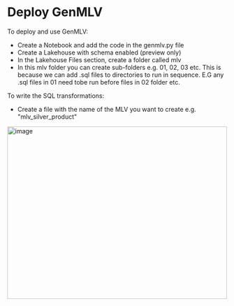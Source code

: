 # Deploy GenMLV
To deploy and use GenMLV:

- Create a Notebook and add the code in the genmlv.py file
- Create a Lakehouse with schema enabled (preview only)
- In the Lakehouse Files section, create a folder called mlv
- In this mlv folder you can create sub-folders e.g. 01, 02, 03 etc.  This is because we can add .sql files to directories to run in sequence.  E.G any .sql files in 01 need tobe run before files in 02 folder etc.

To write the SQL transformations:
- Create a file with the name of the MLV you want to create e.g. "mlv_silver_product"
<img width="503" height="395" alt="image" src="https://github.com/user-attachments/assets/3e467ada-8406-4b1f-b5fc-c36ab73f35d7" />

